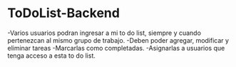 # ToDoList-Backend

-Varios usuarios podran ingresar a mi to do list, siempre y cuando pertenezcan al mismo grupo de trabajo.
-Deben poder agregar, modificar y eliminar tareas
-Marcarlas como completadas.
-Asignarlas a usuarios que tenga acceso a esta to do list.
